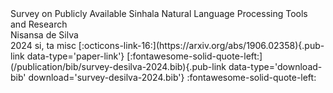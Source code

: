 <publication>
  <pub-title>Survey on Publicly Available Sinhala Natural Language Processing Tools and Research</pub-title><br/>
  <pub-authors>Nisansa de Silva</pub-authors><br/>
  <pub-year>2024</pub-year>
  <lang>si, ta</lang> 
  <entry-type>misc</entry-type>
  [:octicons-link-16:](https://arxiv.org/abs/1906.02358){.pub-link data-type='paper-link'}
  [:fontawesome-solid-quote-left:](/publication/bib/survey-desilva-2024.bib){.pub-link data-type='download-bib' download='survey-desilva-2024.bib'}
  <bibtex-copy title='Copy to clipboard' data-clipboard-text='@misc{desilva2024surveypubliclyavailablesinhala,
        title={Survey on Publicly Available Sinhala Natural Language Processing Tools and Research}, 
        author={Nisansa de Silva},
        year={2024},
        eprint={1906.02358},
        archivePrefix={arXiv},
        primaryClass={cs.CL},
        url={https://arxiv.org/abs/1906.02358}, 
  }'>:fontawesome-solid-quote-left:</bibtex-copy>
</publication>